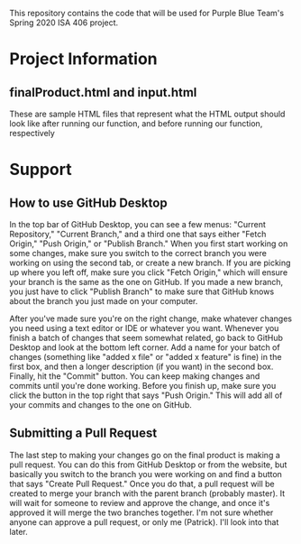 This repository contains the code that will be used for Purple Blue Team's Spring 2020 ISA 406 project.

# Project Information

## finalProduct.html and input.html
These are sample HTML files that represent what the HTML output should look like after running our function, and before running our function, respectively









# Support

## How to use GitHub Desktop
In the top bar of GitHub Desktop, you can see a few menus: "Current Repository," "Current Branch," and a third one that says either "Fetch Origin," "Push Origin," or "Publish Branch." When you first start working on some changes, make sure you switch to the correct branch you were working on using the second tab, or create a new branch. If you are picking up where you left off, make sure you click "Fetch Origin," which will ensure your branch is the same as the one on GitHub. If you made a new branch, you just have to click "Publish Branch" to make sure that GitHub knows about the branch you just made on your computer.

After you've made sure you're on the right change, make whatever changes you need using a text editor or IDE or whatever you want. Whenever you finish a batch of changes that seem somewhat related, go back to GitHub Desktop and look at the bottom left corner. Add a name for your batch of changes (something like "added x file" or "added x feature" is fine) in the first box, and then a longer description (if you want) in the second box. Finally, hit the "Commit" button. You can keep making changes and commits until you're done working. Before you finish up, make sure you click the button in the top right that says "Push Origin." This will add all of your commits and changes to the one on GitHub.

## Submitting a Pull Request
The last step to making your changes go on the final product is making a pull request. You can do this from GitHub Desktop or from the website, but basically you switch to the branch you were working on and find a button that says "Create Pull Request." Once you do that, a pull request will be created to merge your branch with the parent branch (probably master). It will wait for someone to review and approve the change, and once it's approved it will merge the two branches together. I'm not sure whether anyone can approve a pull request, or only me (Patrick). I'll look into that later.